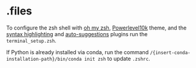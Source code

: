 # .files

To configure the zsh shell with [oh my zsh](https://ohmyz.sh/), [Powerlevel10k](https://github.com/romkatv/powerlevel10k) theme, and the [syntax highlighting](https://github.com/zsh-users/zsh-syntax-highlighting) and [auto-suggestions](https://github.com/zsh-users/zsh-autosuggestions) plugins run the `terminal_setup.zsh`.

If Python is already installed via conda, run the command `/{insert-conda-installation-path}/bin/conda init zsh` to update `.zshrc`.
